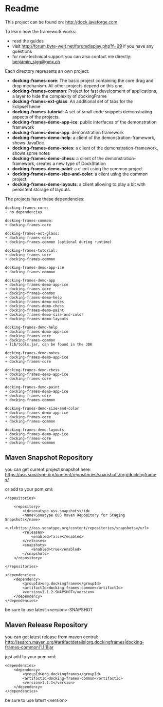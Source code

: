 # Readme

This project can be found on: http://dock.javaforge.com

To learn how the framework works:

* read the guides
* visit http://forum.byte-welt.net/forumdisplay.php?f=69 if you have any questions
* for non-technical support you can also contact me directly: benjamin_sigg@gmx.ch

Each directory represents an own project:

* **docking-frames-core**: The basic project containing the core drag and drop mechanism. All other projects depend on this one.
* **docking-frames-common**: Project for fast development of applications, a layer to hide the complexity of dockingFrame
* **docking-frames-ext-glass**: An additional set of tabs for the EclipseTheme
* **docking-frames-tutorial**: A set of small code snippets demonstrating aspects of the projects.
* **docking-frames-demo-app-ice**: public interfaces of the demonstration framework
* **docking-frames-demo-app**: demonstration framework
* **docking-frames-demo-help**: a client of the demonstration-framework, shows JavaDoc.
* **docking-frames-demo-notes**: a client of the demonstration-framework, shows some notes
* **docking-frames-demo-chess**: a client of the demonstration-framework, creates a new type of DockStation
* **docking-frames-demo-paint**: a client using the common project
* **docking-frames-demo-size-and-color**: a client using the common project
* **docking-frames-demo-layouts**: a client allowing to play a bit with persistent storage of layouts.

The projects have these dependencies:

    docking-frames-core:
    - no dependencies

    docking-frames-common:
    + docking-frames-core

    docking-frames-ext-glass:
    + docking-frames-core
    + docking-frames-common (optional during runtime)

    docking-frames-tutorial:
    + docking-frames-core
    + docking-frames-common

    docking-frames-demo-app-ice
    + docking-frames-common

    docking-frames-demo-app
    + docking-frames-demo-app-ice
    + docking-frames-core
    + docking-frames-common
    + docking-frames-demo-help
    + docking-frames-demo-notes
    + docking-frames-demo-chess
    + docking-frames-demo-paint
    + docking-frames-demo-size-and-color
    + docking-frames-demo-layouts

    docking-frames-demo-help
    + docking-frames-demo-app-ice
    + docking-frames-core
    + docking-frames-common
    + lib/tools.jar, can be found in the JDK

    docking-frames-demo-notes
    + docking-frames-demo-app-ice
    + docking-frames-core

    docking-frames-demo-chess
    + docking-frames-demo-app-ice
    + docking-frames-core

    docking-frames-demo-paint
    + docking-frames-demo-app-ice
    + docking-frames-core
    + docking-frames-common

    docking-frames-demo-size-and-color
    + docking-frames-demo-app-ice
    + docking-frames-core
    + docking-frames-common

    docking-frames-demo-layouts
    + docking-frames-demo-app-ice
    + docking-frames-core
    + docking-frames-common


## Maven Snapshot Repository

you can get current project snapshot here:
https://oss.sonatype.org/content/repositories/snapshots/org/dockingframes/

or add to your pom.xml:

    <repositories>

        <repository>
            <id>sonatype-oss-snapshots</id>
            <name>Sonatype OSS Maven Repository for Staging Snapshots</name>
            <url>https://oss.sonatype.org/content/repositories/snapshots</url>
            <releases>
                <enabled>false</enabled>
            </releases>
            <snapshots>
                <enabled>true</enabled>
            </snapshots>
        </repository>

    </repositories>

    <dependencies>
        <dependency>
            <groupId>org.dockingframes</groupId>
            <artifactId>docking-frames-common</artifactId>
            <version>1.1.2-SNAPSHOT</version>
        </dependency>
    </dependencies>

be sure to use latest &lt;version>-SNAPSHOT


## Maven Release Repository

you can get latest release from maven central:
http://search.maven.org/#artifactdetails|org.dockingframes|docking-frames-common|1.1.1|jar

just add to your pom.xml:

    <dependencies>
        <dependency>
            <groupId>org.dockingframes</groupId>
            <artifactId>docking-frames-common</artifactId>
            <version>1.1.1</version>
        </dependency>
    </dependencies>

be sure to use latest &lt;version>

